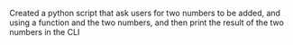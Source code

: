 Created a python script that ask users for two numbers to be added, and using a function and the two numbers, and then print the result of the two numbers in the CLI
